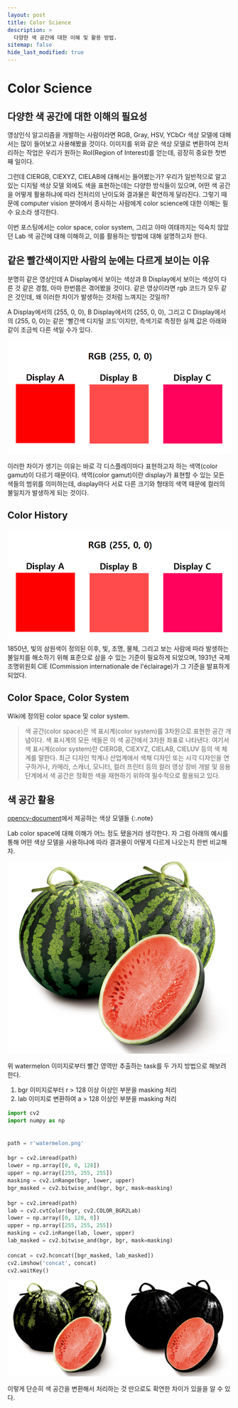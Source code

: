 ```yaml
---
layout: post
title: Color Science
description: >
  다양한 색 공간에 대한 이해 및 활용 방법.
sitemap: false
hide_last_modified: true
---
```


# Color Science

## 다양한 색 공간에 대한 이해의 필요성
영상인식 알고리즘을 개발하는 사람이라면 RGB, Gray, HSV, YCbCr 색상 모델에 대해서는 많이 들어보고 사용해봤을 것이다.
이미지를 위와 같은 색상 모델로 변환하여 전처리하는 작업은 우리가 원하는 RoI(Region of Interest)를 얻는데, 굉장히 중요한 첫번째 일이다.

그런데 CIERGB, CIEXYZ, CIELAB에 대해서는 들어봤는가? 
우리가 일반적으로 알고 있는 디지털 색상 모델 외에도 색을 표현하는데는 다양한 방식들이 있으며,
어떤 색 공간을 어떻게 활용하냐에 따라 전처리의 난이도와 결과물은 확연하게 달라진다.
그렇기 때문에 computer vision 분야에서 종사하는 사람에게 color science에 대한 이해는 필수 요소라 생각한다.

이번 포스팅에서는 color space, color system, 그리고 아마 여태까지는 익숙치 않았던 Lab 색 공간에 대해 이해하고, 이를 활용하는 방법에 대해 설명하고자 한다.


## 같은 빨간색이지만 사람의 눈에는 다르게 보이는 이유
분명히 같은 영상인데 A Display에서 보이는 색상과 B Display에서 보이는 색상이 다른 것 같은 경험, 아마 한번쯤은 겪어봤을 것이다.
같은 영상이라면 rgb 코드가 모두 같은 것인데, 왜 이러한 차이가 발생하는 것처럼 느껴지는 것일까?

A Display에서의 (255, 0, 0), B Display에서의 (255, 0, 0), 그리고 C Display에서의 (255, 0, 0)는 같은 '빨간색 디지털 코드'이지만,
측색기로 측정한 실제 값은 아래와 같이 조금씩 다른 색일 수가 있다.

![difference_red](/assets/img/image-processing/color-science/difference_red.png)

이러한 차이가 생기는 이유는 바로 각 디스플레이마다 표현하고자 하는 색역(color gamut)이 다르기 때문이다.
색역(color gamut)이란 display가 표현할 수 있는 모든 색들의 범위를 의미하는데, 
display마다 서로 다른 크기와 형태의 색역 때문에 컬러의 불일치가 발생하게 되는 것이다.


## Color History
![difference_red](/assets/img/image-processing/color-science/difference_red.png)
1850년, 빛의 삼원색이 정의된 이후, 빛, 조명, 물체, 그리고 보는 사람에 따라 발생하는 불일치를 해소하기 위해 표준으로 삼을 수 있는 기준이 필요하게 되었으며, 
1931년 국제조명위원회 CIE (Commission internationale de l'éclairage)가 그 기준을 발표하게 되었다. 



## Color Space, Color System
Wiki에 정의된 color space 및 color system.
> 색 공간(color space)은 색 표시계(color system)를 3차원으로 표현한 공간 개념이다. 
> 색 표시계의 모든 색들은 이 색 공간에서 3차원 좌표로 나타낸다.
> 여기서 색 표시계(color system)란 CIERGB, CIEXYZ, CIELAB, CIELUV 등의 색 체계를 말한다. 
> 최근 디자인 학계나 산업계에서 색채 디자인 또는 시각 디자인을 연구하거나, 카메라, 스캐너, 모니터, 컬러 프린터 등의 컬러 영상 장비 개발 및 응용 단계에서 색 공간은 정확한 색을 재현하기 위하여 필수적으로 활용되고 있다.


## 색 공간 활용

[opencv-document](https://docs.opencv.org/4.7.0/d8/d01/group__imgproc__color__conversions.html)에서 제공하는 색상 모델들
{:.note}

Lab color space에 대해 이해가 어느 정도 됐을거라 생각한다.
자 그럼 아래의 예시를 통해 어떤 색상 모델을 사용하냐에 따라 결과물이 어떻게 다르게 나오는지 한번 비교해자.
 
![watermelon](/assets/img/image-processing/color-science/watermelon.png)

위 watermelon 이미지로부터 빨간 영역만 추출하는 task를 두 가지 방법으로 해보려한다.
1. bgr 이미지로부터 r > 128 이상 이상인 부분을 masking 처리
2. lab 이미지로 변환하여 a > 128 이상인 부분을 masking 처리

~~~python
import cv2
import numpy as np


path = r'watermelon.png'

bgr = cv2.imread(path)
lower = np.array([0, 0, 128])
upper = np.array([255, 255, 255])
masking = cv2.inRange(bgr, lower, upper)
bgr_masked = cv2.bitwise_and(bgr, bgr, mask=masking)

bgr = cv2.imread(path)
lab = cv2.cvtColor(bgr, cv2.COLOR_BGR2Lab)
lower = np.array([0, 128, 0])
upper = np.array([255, 255, 255])
masking = cv2.inRange(lab, lower, upper)
lab_masked = cv2.bitwise_and(bgr, bgr, mask=masking)

concat = cv2.hconcat([bgr_masked, lab_masked])
cv2.imshow('concat', concat)
cv2.waitKey()
~~~

![watermelon_concat](/assets/img/image-processing/color-science/watermelon_concat.png)

이렇게 단순히 색 공간을 변환해서 처리하는 것 만으로도 확연한 차이가 있을을 알 수 있다.